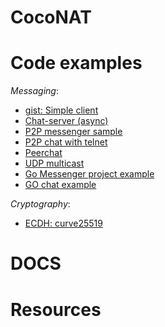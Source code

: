 # CocoNAT

# Code examples

*Messaging*:
* [gist: Simple client](https://gist.github.com/adeekshith/34c20eb45bebe41f5247)
* [Chat-server (async)](https://github.com/mehranus/chat-server)
* [P2P messenger sample](https://github.com/easmith/p2p-messenger/tree/f60ece232e74ef0fb4154551e97ad91febc9a0e3)
* [P2P chat with telnet](https://github.com/Quantum-Sicarius/p2pChat)
* [Peerchat](https://github.com/worldveil/peerchat)
* [UDP multicast](https://github.com/dmichael/go-multicast)
* [Go Messenger project example](https://github.com/nicolasparada/go-messenger-demo)
* [GO chat example](https://mehranbehnam77.medium.com/how-to-write-the-simplest-chat-server-in-golang-f70ba7abd94a)

*Cryptography*:
* [ECDH: curve25519](https://asecuritysite.com/encryption/go_25519ecdh)

# DOCS

# Resources
